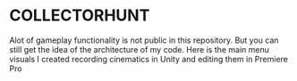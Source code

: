# COLLECTORHUNT
Alot of gameplay functionality is not public in this repository. But you can still get the idea of the architecture of my code.
Here is the main menu visuals I created recording cinematics in Unity and editing them in Premiere Pro
